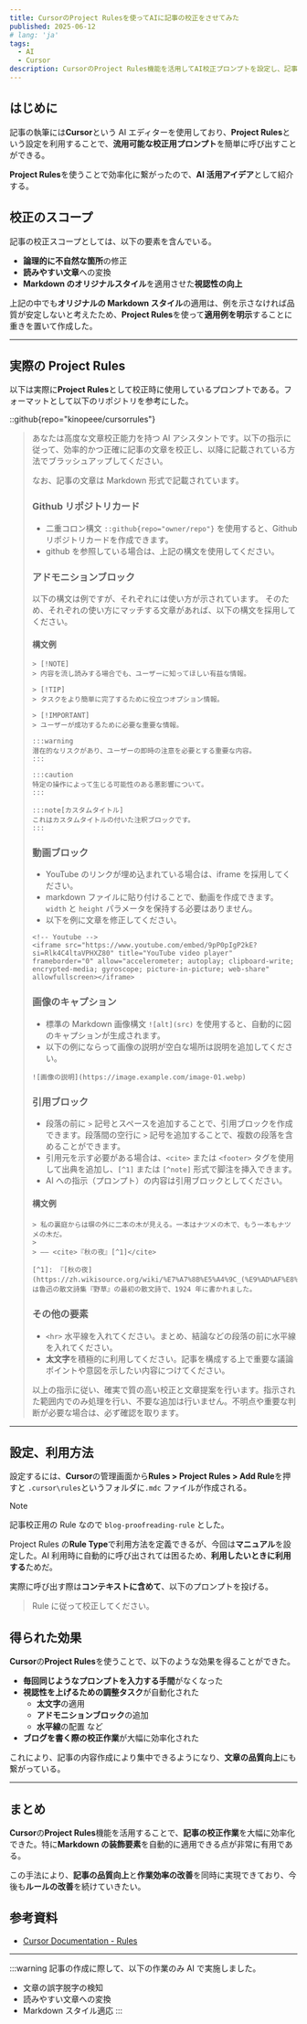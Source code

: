 ```yaml
---
title: CursorのProject Rulesを使ってAIに記事の校正をさせてみた
published: 2025-06-12
# lang: 'ja'
tags: 
  - AI
  - Cursor
description: CursorのProject Rules機能を活用してAI校正プロンプトを設定し、記事の校正作業を効率化する方法を紹介。
---
```


## はじめに

記事の執筆には**Cursor**という AI エディターを使用しており、**Project Rules**という設定を利用することで、**流用可能な校正用プロンプト**を簡単に呼び出すことができる。

**Project Rules**を使うことで効率化に繋がったので、**AI 活用アイデア**として紹介する。

## 校正のスコープ

記事の校正スコープとしては、以下の要素を含んでいる。

- **論理的に不自然な箇所**の修正
- **読みやすい文章**への変換
- **Markdown のオリジナルスタイル**を適用させた**視認性の向上**

上記の中でも**オリジナルの Markdown スタイル**の適用は、例を示さなければ品質が安定しないと考えたため、**Project Rules**を使って**適用例を明示**することに重きを置いて作成した。

<hr>

## 実際の Project Rules

以下は実際に**Project Rules**として校正時に使用しているプロンプトである。フォーマットとして以下のリポジトリを参考にした。

::github{repo="kinopeee/cursorrules"}

> あなたは高度な文章校正能力を持つ AI アシスタントです。以下の指示に従って、効率的かつ正確に記事の文章を校正し、以降に記載されている方法でブラッシュアップしてください。
>
> なお、記事の文章は Markdown 形式で記載されています。
>
> ### Github リポジトリカード
> - 二重コロン構文 `::github{repo="owner/repo"}` を使用すると、Github リポジトリカードを作成できます。
> - github を参照している場合は、上記の構文を使用してください。
>
> ### アドモニションブロック
> 以下の構文は例ですが、それぞれには使い方が示されています。
> そのため、それぞれの使い方にマッチする文章があれば、以下の構文を採用してください。
>
> #### 構文例
> ```
> > [!NOTE]
> > 内容を流し読みする場合でも、ユーザーに知ってほしい有益な情報。
>
> > [!TIP]
> > タスクをより簡単に完了するために役立つオプション情報。
>
> > [!IMPORTANT]
> > ユーザーが成功するために必要な重要な情報。
>
> :::warning
> 潜在的なリスクがあり、ユーザーの即時の注意を必要とする重要な内容。
> :::
>
> :::caution
> 特定の操作によって生じる可能性のある悪影響について。
> :::
>
> :::note[カスタムタイトル]
> これはカスタムタイトルの付いた注釈ブロックです。
> :::
> ```
>
> ### 動画ブロック
> - YouTube のリンクが埋め込まれている場合は、iframe を採用してください。
> - markdown ファイルに貼り付けることで、動画を作成できます。`width` と `height` パラメータを保持する必要はありません。
> - 以下を例に文章を修正してください。
> ```
> <!-- Youtube -->
> <iframe src="https://www.youtube.com/embed/9pP0pIgP2kE?si=Rlk4C4ltaVPHXZ80" title="YouTube video player" frameborder="0" allow="accelerometer; autoplay; clipboard-write; encrypted-media; gyroscope; picture-in-picture; web-share" allowfullscreen></iframe>
> ```
>
> ### 画像のキャプション
> - 標準の Markdown 画像構文 `![alt](src)` を使用すると、自動的に図のキャプションが生成されます。
> - 以下の例にならって画像の説明が空白な場所は説明を追加してください。
> ```
> ![画像の説明](https://image.example.com/image-01.webp)
> ```
>
> ### 引用ブロック
> - 段落の前に `>` 記号とスペースを追加することで、引用ブロックを作成できます。段落間の空行に `>` 記号を追加することで、複数の段落を含めることができます。
> - 引用元を示す必要がある場合は、`<cite>` または `<footer>` タグを使用して出典を追加し、`[^1]` または `[^note]` 形式で脚注を挿入できます。
> - AI への指示（プロンプト）の内容は引用ブロックとしてください。
>
> #### 構文例
> ```
> > 私の裏庭からは塀の外に二本の木が見える。一本はナツメの木で、もう一本もナツメの木だ。
> >
> > —— <cite>『秋の夜』[^1]</cite>
>
> [^1]: 『[秋の夜](https://zh.wikisource.org/wiki/%E7%A7%8B%E5%A4%9C_(%E9%AD%AF%E8%BF%85))』は魯迅の散文詩集『野草』の最初の散文詩で、1924 年に書かれました。
> ```
>
> ### その他の要素
> - `<hr>` 水平線を入れてください。まとめ、結論などの段落の前に水平線を入れてください。
> - **太文字**を積極的に利用してください。記事を構成する上で重要な議論ポイントや意図を示したい内容につけてください。
>
> 以上の指示に従い、確実で質の高い校正と文章提案を行います。指示された範囲内でのみ処理を行い、不要な追加は行いません。不明点や重要な判断が必要な場合は、必ず確認を取ります。

<hr>

## 設定、利用方法

設定するには、**Cursor**の管理画面から**Rules > Project Rules > Add Rule**を押すと `.cursor\rules`というフォルダに`.mdc` ファイルが作成される。

> [!NOTE]
> 記事校正用の Rule なので `blog-proofreading-rule` とした。

Project Rules の**Rule Type**で利用方法を定義できるが、今回は**マニュアル**を設定した。AI 利用時に自動的に呼び出されては困るため、**利用したいときに利用する**ためだ。

実際に呼び出す際は**コンテキストに含めて**、以下のプロンプトを投げる。

> Rule に従って校正してください。

## 得られた効果

**Cursor**の**Project Rules**を使うことで、以下のような効果を得ることができた。

- **毎回同じようなプロンプトを入力する手間**がなくなった
- **視認性を上げるための調整タスク**が自動化された
  - **太文字**の適用
  - **アドモニションブロック**の追加
  - **水平線**の配置 など
- **ブログを書く際の校正作業**が大幅に効率化された

これにより、記事の内容作成により集中できるようになり、**文章の品質向上**にも繋がっている。

<hr>

## まとめ

**Cursor**の**Project Rules**機能を活用することで、**記事の校正作業**を大幅に効率化できた。特に**Markdown の装飾要素**を自動的に適用できる点が非常に有用である。

この手法により、**記事の品質向上**と**作業効率の改善**を同時に実現できており、今後も**ルールの改善**を続けていきたい。

## 参考資料

- [Cursor Documentation - Rules](https://docs.cursor.com/context/rules)

---

:::warning
記事の作成に際して、以下の作業のみ AI で実施しました。
- 文章の誤字脱字の検知
- 読みやすい文章への変換
- Markdown スタイル適応
:::
